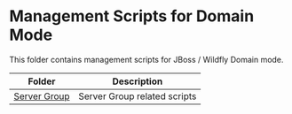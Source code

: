 # Management Scripts for Domain Mode

This folder contains management scripts for JBoss / Wildfly Domain mode.

|          Folder       |                 Description                      |
|-----------------------|--------------------------------------------------|
|  [Server Group](server-group)    | Server Group related scripts        |
